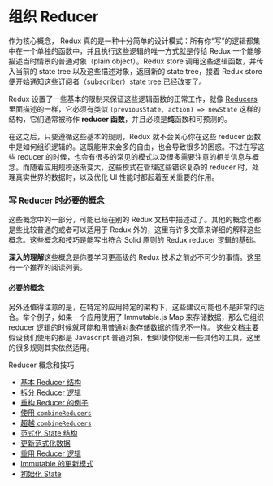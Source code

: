 # 组织 Reducer

作为核心概念， Redux 真的是一种十分简单的设计模式：所有你“写”的逻辑都集中在一个单独的函数中，并且执行这些逻辑的唯一方式就是传给 Redux 一个能够描述当时情景的普通对象（plain object）。Redux store 调用这些逻辑函数，并传入当前的 state tree 以及这些描述对象，返回新的 state tree，接着 Redux store 便开始通知这些订阅者（subscriber）state tree 已经改变了。

Redux 设置了一些基本的限制来保证这些逻辑函数的正常工作，就像 [Reducers](../basics/Reducers.md) 里面描述的一样，它必须有类似 `(previousState, action) => newState` 这样的结构，它们通常被称作 **reducer 函数**，并且必须是**纯**函数和可预测的。

在这之后，只要遵循这些基本的规则，Redux 就不会关心你在这些 reducer 函数中是如何组织逻辑的。这既能带来会多的自由，也会导致很多的困惑。不过在写这些 reducer 的时候，也会有很多的常见的模式以及很多需要注意的相关信息与概念。而随着应用规模逐渐变大，这些模式在管理这些错综复杂的 reducer 时，处理真实世界的数据时，以及优化 UI 性能时都起着至关重要的作用。


### 写 Reducer 时必要的概念

这些概念中的一部分，可能已经在别的 Redux 文档中描述过了。其他的概念也都是些比较普通的或者可以适用于 Redux 外的，这里有许多文章来详细的解释这些概念。这些概念和技巧是能写出符合 Solid 原则的 Redux reducer 逻辑的基础。

**深入的理解**这些概念是你要学习更高级的 Redux 技术之前必不可少的事情。这里有一个推荐的阅读列表。

#### [必要的概念](./reducers/PrerequisiteConcepts.md)

另外还值得注意的是，在特定的应用特定的架构下，这些建议可能也不是非常的适合。举个例子，如果一个应用使用了 Immutable.js Map 来存储数据，那么它组织 reducer 逻辑的时候就可能和用普通对象存储数据的情况不一样。 这些文档主要假设我们使用的都是 Javascript 普通对象，但即使你使用一些其他的工具，这里的很多规则其实依然适用。



Reducer 概念和技巧

- [基本 Reducer 结构](./reducers/BasicReducerStructure.md)
- [拆分 Reducer 逻辑](./reducers/SplittingReducerLogic.md)
- [重构 Reducer 的例子](./reducers/RefactoringReducersExample.md)
- [使用 `combineReducers`](./reducers/UsingCombineReducers.md)
- [超越 `combineReducers`](./reducers/BeyondCombineReducers.md)
- [范式化 State 结构](./reducers/NormalizingStateShape.md)
- [更新范式化数据](./reducers/UpdatingNormalizedData.md)
- [重用 Reducer 逻辑](./reducers/ReusingReducerLogic.md)
- [Immutable 的更新模式](./reducers/ImmutableUpdatePatterns.md)
- [初始化 State](./reducers/InitializingState.md)
